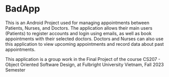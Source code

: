 # BadApp
This is an Android Project used for managing appointments between Patients, Nurses, and Doctors. The application allows their main users (Patients) to register accounts and login using emails, as well as book
appointments with their selected doctors. Doctors and Nurses can also use this application to view upcoming appointments and 
record data about past appointments.

This application is a group work in the Final Project of the course CS207 - Object Oriented Software Design, at Fulbright University Vietnam, Fall 2023 Semester
